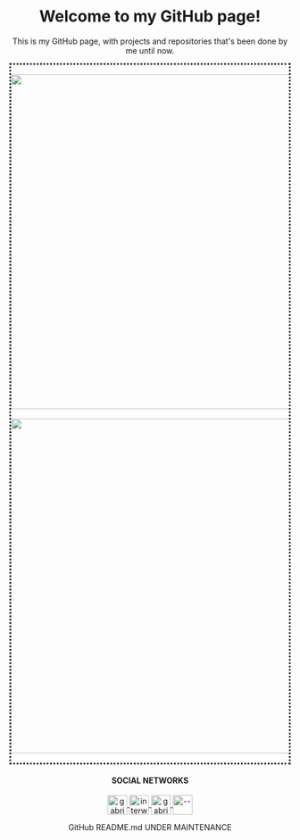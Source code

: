 <h1 align="center">
    Welcome to my GitHub page!
</h1>

<p align="center">This is my GitHub page, with projects and repositories that's been done by me until now.</p>

<div align="center" style="border-style: dotted;">
    <br/><img align="center" width="600" src="https://github-readme-stats.vercel.app/api?username=gabriellatri&amp;show_icons=true&amp;theme=dracula">
<br/><br/><img align="center" width="600" src="https://github-readme-stats.anuraghazra1.vercel.app/api/top-langs/?username=gabriellatri&amp;layout=compact&amp;theme=dracula"><br/><br/>
</div>

<h4 align="center">
    SOCIAL NETWORKS
</h4>

<p align="center">
    
  <a href="https://dev.to/" target="_blank" rel="noopener">
    <img align="center" src="https://cdn.jsdelivr.net/npm/simple-icons@3.0.1/icons/dev-dot-to.svg" alt="gabriellatri" height="35" width="35" />
  </a>
  <a href="https://twitter.com/interweirdo" target="_blank">
    <img align="center" src="https://cdn.jsdelivr.net/npm/simple-icons@3.0.1/icons/twitter.svg" alt="interweirdo" height="35" width="35" />
  </a>
  <a href="https://www.linkedin.com/in/gabriel-mariano-47a49071/" target="_blank">
    <img align="center" src="https://cdn.jsdelivr.net/npm/simple-icons@3.0.1/icons/linkedin.svg" alt="gabrielmariano" height="35" width="35" />
  </a>
  <a href="https://www.twitch.tv/" target="_blank">
    <img align="center" src="https://cdn.jsdelivr.net/npm/simple-icons@3.0.1/icons/twitch.svg" alt="--" height="35" width="35" />
  </a>
</p>



<p align="center">
  GitHub README.md UNDER MAINTENANCE
</p>

